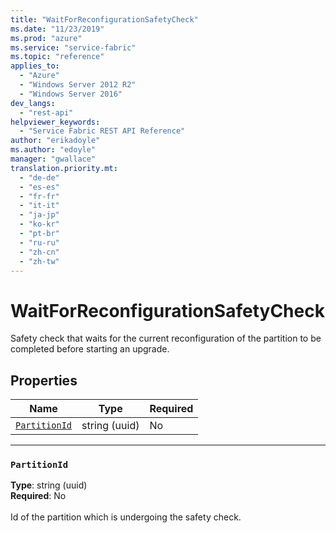 ```yaml
---
title: "WaitForReconfigurationSafetyCheck"
ms.date: "11/23/2019"
ms.prod: "azure"
ms.service: "service-fabric"
ms.topic: "reference"
applies_to: 
  - "Azure"
  - "Windows Server 2012 R2"
  - "Windows Server 2016"
dev_langs: 
  - "rest-api"
helpviewer_keywords: 
  - "Service Fabric REST API Reference"
author: "erikadoyle"
ms.author: "edoyle"
manager: "gwallace"
translation.priority.mt: 
  - "de-de"
  - "es-es"
  - "fr-fr"
  - "it-it"
  - "ja-jp"
  - "ko-kr"
  - "pt-br"
  - "ru-ru"
  - "zh-cn"
  - "zh-tw"
---
```

# WaitForReconfigurationSafetyCheck

Safety check that waits for the current reconfiguration of the partition to be completed before starting an upgrade.

## Properties
| Name | Type | Required |
| --- | --- | --- |
| [`PartitionId`](#partitionid) | string (uuid) | No |

____
### `PartitionId`
__Type__: string (uuid) <br/>
__Required__: No<br/>
<br/>
Id of the partition which is undergoing the safety check.
